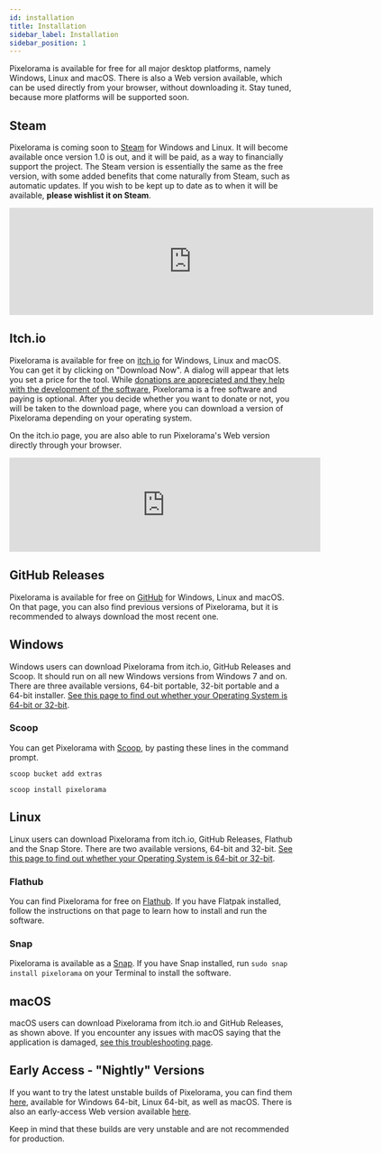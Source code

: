 ```yaml
---
id: installation
title: Installation
sidebar_label: Installation
sidebar_position: 1
---
```


Pixelorama is available for free for all major desktop platforms, namely Windows, Linux and macOS. There is also a Web version available, which can be used directly from your browser, without downloading it. Stay tuned, because more platforms will be supported soon.

## Steam
Pixelorama is coming soon to [Steam](https://store.steampowered.com/app/2779170/Pixelorama/) for Windows and Linux. It will become available once version 1.0 is out, and it will be paid, as a way to financially support the project. The Steam version is essentially the same as the free version, with some added benefits that come naturally from Steam, such as automatic updates. If you wish to be kept up to date as to when it will be available, **please wishlist it on Steam**.
<iframe src="https://store.steampowered.com/widget/2779170/" frameborder="0" width="646" height="190"></iframe>

## Itch.io
Pixelorama is available for free on [itch.io](https://orama-interactive.itch.io/pixelorama) for Windows, Linux and macOS. You can get it by clicking on "Download Now". A dialog will appear that lets you set a price for the tool. While [donations are appreciated and they help with the development of the software](../development_and_contributing), Pixelorama is a free software and paying is optional. After you decide whether you want to donate or not, you will be taken to the download page, where you can download a version of Pixelorama depending on your operating system.

On the itch.io page, you are also able to run Pixelorama's Web version directly through your browser.
<iframe frameborder="0" src="https://itch.io/embed/470367" width="552" height="167"><a href="https://orama-interactive.itch.io/pixelorama">Pixelorama by Orama Interactive</a></iframe>

## GitHub Releases
Pixelorama is available for free on [GitHub](https://github.com/Orama-Interactive/Pixelorama/releases) for Windows, Linux and macOS. On that page, you can also find previous versions of Pixelorama, but it is recommended to always download the most recent one.

## Windows
Windows users can download Pixelorama from itch.io, GitHub Releases and Scoop. It should run on all new Windows versions from Windows 7 and on. There are three available versions, 64-bit portable, 32-bit portable and a 64-bit installer. [See this page to find out whether your Operating System is 64-bit or 32-bit](https://support.microsoft.com/en-us/windows/32-bit-and-64-bit-windows-frequently-asked-questions-c6ca9541-8dce-4d48-0415-94a3faa2e13d).

### Scoop
You can get Pixelorama with [Scoop](https://scoop.sh/), by pasting these lines in the command prompt.

`scoop bucket add extras`

`scoop install pixelorama`

## Linux
Linux users can download Pixelorama from itch.io, GitHub Releases, Flathub and the Snap Store. There are two available versions, 64-bit and 32-bit. [See this page to find out whether your Operating System is 64-bit or 32-bit](https://www.howtogeek.com/198615/how-to-check-if-your-linux-system-is-32-bit-or-64-bit/).

### Flathub
You can find Pixelorama for free on [Flathub](https://flathub.org/apps/details/com.orama_interactive.Pixelorama). If you have Flatpak installed, follow the instructions on that page to learn how to install and run the software.

### Snap
Pixelorama is available as a [Snap](https://snapcraft.io/pixelorama). If you have Snap installed, run `sudo snap install pixelorama` on your Terminal to install the software.

## macOS
macOS users can download Pixelorama from itch.io and GitHub Releases, as shown above. If you encounter any issues with macOS saying that the application is damaged, [see this troubleshooting page](../troubleshooting/#macos-says-that-pixelorama-is-damaged).

## Early Access - "Nightly" Versions
If you want to try the latest unstable builds of Pixelorama, you can find them [here](https://nightly.link/Orama-Interactive/Pixelorama/workflows/dev-desktop-builds/master), available for Windows 64-bit, Linux 64-bit, as well as macOS. There is also an early-access Web version available [here](https://orama-interactive.github.io/Pixelorama/early_access/).

Keep in mind that these builds are very unstable and are not recommended for production.
